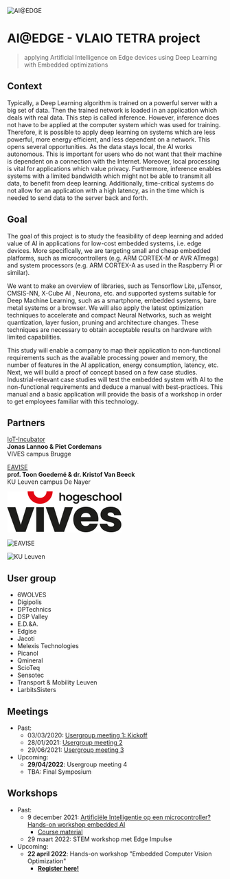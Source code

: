 ![AI@EDGE](./media/ai-edge.png)

# AI@EDGE - VLAIO TETRA project

> applying Artificial Intelligence on Edge devices using Deep Learning with Embedded optimizations

## Context

Typically, a Deep Learning algorithm is trained on a powerful server with a big set of data. Then the trained network is loaded in an application which deals with real data. This step is called inference. However, inference does not have to be applied at the computer system which was used for training. Therefore, it is possible to apply deep learning on systems which are less powerful, more energy efficient, and less dependent on a network. This opens several opportunities. As the data stays local, the AI works autonomous. This is important for users who do not want that their machine is dependent on a connection with the Internet. Moreover, local processing is vital for applications which value privacy. Furthermore, inference enables systems with a limited bandwidth which might not be able to transmit all data, to benefit from deep learning. Additionally, time-critical systems do not allow for an application with a high latency, as in the time which is needed to send data to the server back and forth.

## Goal

The goal of this project is to study the feasibility of deep learning and added value of AI in applications for low-cost embedded systems, i.e. edge devices. More specifically, we are targeting small and cheap embedded platforms, such as microcontrollers (e.g. ARM CORTEX-M or AVR ATmega) and system processors (e.g. ARM CORTEX-A as used in the Raspberry Pi or similar).

We want to make an overview of libraries, such as Tensorflow Lite, µTensor, CMSIS-NN, X-Cube AI , Neurona, etc. and supported systems suitable for Deep Machine Learning, such as a smartphone, embedded systems, bare metal systems or a browser. We will also apply the latest optimization techniques to accelerate and compact Neural Networks, such as weight quantization, layer fusion, pruning and architecture changes. These techniques are necessary to obtain acceptable results on hardware with limited capabilities.  

This study will enable a company to map their application to non-functional requirements such as the available processing power and memory, the number of features in the AI application, energy consumption, latency, etc. Next, we will build a proof of concept based on a few case studies. Industrial-relevant case studies will test the embedded system with AI to the non-functional requirements and deduce a manual with best-practices. This manual and a basic application will provide the basis of a workshop in order to get employees familiar with this technology. 


## Partners

[IoT-Incubator](https://iot-incubator.be) <br/>
**Jonas Lannoo & Piet Cordemans** <br/>
VIVES campus Brugge

[EAVISE](http://www.eavise.be) <br/>
**prof. Toon Goedemé & dr. Kristof Van Beeck** <br/>
KU Leuven campus De Nayer

![VIVES](./media/vives-smile.png)

![EAVISE](./media/eavise.png)

![KU Leuven](./media/kuleuven.png)

## User group

* 6WOLVES
* Digipolis
* DPTechnics
* DSP Valley
* E.D.&A.
* Edgise
* Jacoti
* Melexis Technologies
* Picanol
* Qmineral
* ScioTeq 
* Sensotec
* Transport & Mobility Leuven
* LarbitsSisters

## Meetings

* Past:
  * 03/03/2020: [Usergroup meeting 1: Kickoff](meetings/usergroup1)
  * 28/01/2021: [Usergroup meeting 2](meetings/usergroup2)
  * 29/06/2021: [Usergroup meeting 3](meetings/usergroup3)
* Upcoming:
  * **29/04/2022**: Usergroup meeting 4
  * TBA: Final Symposium

## Workshops

- Past:
  - 9 december 2021: [Artificiële Intelligentie op een microcontroller? Hands-on workshop embedded AI](https://www.vives.be/nl/over-vives/kalender/artificiele-intelligentie-op-een-microcontroller-hands-workshop-embedded-ai)
    - [Course material](https://ai-edge-workshop.netlify.app/)
  - 29 maart 2022: STEM workshop met Edge Impulse
- Upcoming:
  - **22 april 2022**: Hands-on workshop "Embedded Computer Vision Optimization"
    - **[Register here!](https://iiw.kuleuven.be/onderzoek/eavise/workshop_embedded_cv)**
